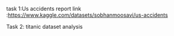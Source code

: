 task 1:Us accidents report link :https://www.kaggle.com/datasets/sobhanmoosavi/us-accidents 



Task 2: titanic dataset analysis 
